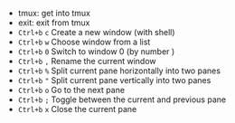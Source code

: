 - tmux: get into tmux
- exit: exit from tmux
- `Ctrl+b` `c` Create a new window (with shell)
- `Ctrl+b` `w` Choose window from a list
- `Ctrl+b` `0` Switch to window 0 (by number )
- `Ctrl+b` `,` Rename the current window
- `Ctrl+b` `%` Split current pane horizontally into two panes
- `Ctrl+b` `"` Split current pane vertically into two panes
- `Ctrl+b` `o` Go to the next pane
- `Ctrl+b` `;` Toggle between the current and previous pane
- `Ctrl+b` `x` Close the current pane